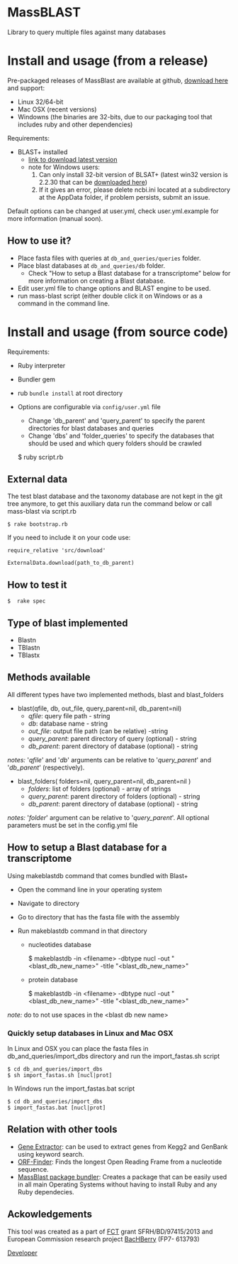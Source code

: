 MassBLAST
==========

Library to query multiple files against many databases

# Install and usage (from a release)

Pre-packaged releases of MassBlast are available at github, [download here](https://github.com/averissimo/mass-blast/releases) and support:
  - Linux 32/64-bit
  - Mac OSX (recent versions)
  - Windowns (the binaries are 32-bits, due to our packaging tool that includes ruby and other dependencies)

Requirements:
- BLAST+ installed
  -  [link to download latest version](https://blast.ncbi.nlm.nih.gov/Blast.cgi?PAGE_TYPE=BlastDocs&DOC_TYPE=Download)
    - note for Windows users:
      1. Can only install 32-bit version of BLSAT+ (latest win32 version is 2.2.30 that can be [downloaded here](ftp://ftp.ncbi.nlm.nih.gov/blast/executables/blast+/2.2.30/))
      2. If it gives an error, please delete ncbi.ini located at a subdirectory at the AppData folder, if problem persists, submit an issue.

Default options can be changed at user.yml, check user.yml.example for more information (manual soon).

## How to use it?

- Place fasta files with queries at `db_and_queries/queries` folder.
- Place blast databases at `db_and_queries/db` folder.
  - Check "How to setup a Blast database for a transcriptome" below for more information on creating a Blast database.
- Edit user.yml file to change options and BLAST engine to be used.
- run mass-blast script (either double click it on Windows or as a command in the command line.

# Install and usage (from source code)

Requirements:
- Ruby interpreter
- Bundler gem
- rub `bundle install` at root directory
- Options are configurable via `config/user.yml` file
  - Change 'db_parent' and 'query_parent' to specify the parent directories for blast databases and queries
  - Change 'dbs' and 'folder_queries' to specify the databases that should be used and which query folders should be crawled

  $ ruby script.rb

## External data

The test blast database and the taxonomy database are not kept in the git tree anymore, to get this auxiliary data run the command below or call mass-blast via script.rb

    $ rake bootstrap.rb

If you need to include it on your code use:

    require_relative 'src/download'

    ExternalData.download(path_to_db_parent)

## How to test it

    $  rake spec

## Type of blast implemented

- Blastn
- TBlastn
- TBlastx

## Methods available

All different types have two implemented methods, blast and blast_folders

- blast(qfile, db, out_file, query_parent=nil, db_parent=nil)
  - *qfile*: query file path - string
  - *db*: database name - string
  - *out_file*: output file path (can be relative) -string
  - *query_parent*: parent directory of query (optional) - string
  - *db_parent*: parent directory of database (optional) - string

*notes:* '*qfile*' and '*db*' arguments can be relative to '*query_parent*' and '*db_parent*' (respectively).

- blast_folders( folders=nil, query_parent=nil, db_parent=nil )
  - *folders*: list of folders (optional) - array of strings
  - *query_parent*: parent directory of folders (optional) - string
  - *db_parent*: parent directory of database (optional) - string

*notes:* '*folder*' argument can be relative to '*query_parent*'. All optional parameters must be set in the config.yml file

## How to setup a Blast database for a transcriptome

Using makeblastdb command that comes bundled with Blast+

- Open the command line in your operating system
- Navigate to directory
- Go to directory that has the fasta file with the assembly
- Run makeblastdb command in that directory
  
  - nucleotides database

    $ makeblastdb -in &lt;filename&gt; -dbtype nucl -out "&lt;blast_db_new_name&gt;" -title "&lt;blast_db_new_name&gt;"
  
  - protein database

    $ makeblastdb -in &lt;filename&gt; -dbtype nucl -out "&lt;blast_db_new_name&gt;" -title "&lt;blast_db_new_name&gt;"

*note:* do to not use spaces in the &lt;blast db new name&gt;

### Quickly setup databases in Linux and Mac OSX

In Linux and OSX you can place the fasta files in db_and_queries/import_dbs directory and run the import_fastas.sh script

    $ cd db_and_queries/import_dbs
    $ sh import_fastas.sh [nucl|prot]

In Windows run the import_fastas.bat script

    $ cd db_and_queries/import_dbs
    $ import_fastas.bat [nucl|prot]

## Relation with other tools

- [Gene Extractor](https://github.com/averissimo/gene-extractor/): can be used to extract genes from Kegg2 and GenBank using keyword search.
- [ORF-Finder](http://github.com/averissimo/orf_finder): Finds the longest Open Reading Frame from a nucleotide sequence.
- [MassBlast package bundler](https://github.com/averissimo/app-mass-blast): Creates a package that can be easily used in all main Operating Systems without having to install Ruby and any Ruby dependecies.

## Ackowledgements

This tool was created as a part of [FCT](www.fct.p) grant SFRH/BD/97415/2013 and European Commission research project [BacHBerry](www.bachberry.eu) (FP7- 613793)

[Developer](http://web.tecnico.ulisboa.pt/andre.verissimo/)
